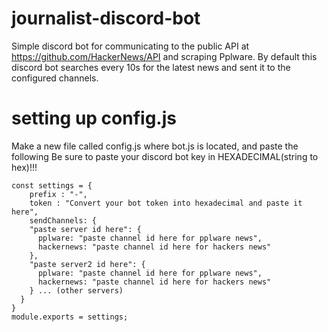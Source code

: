 # journalist-discord-bot
Simple discord bot for communicating to the public API at https://github.com/HackerNews/API and scraping Pplware.
By default this discord bot searches every 10s for the latest news and sent it to the configured channels.

# setting up config.js
Make a new file called config.js where bot.js is located, and paste the following
Be sure to paste your discord bot key in HEXADECIMAL(string to hex)!!!
```
const settings = {
    prefix : "-",
    token : "Convert your bot token into hexadecimal and paste it here",
    sendChannels: {
    "paste server id here": {
      pplware: "paste channel id here for pplware news",
      hackernews: "paste channel id here for hackers news"
    },
    "paste server2 id here": {
      pplware: "paste channel id here for pplware news",
      hackernews: "paste channel id here for hackers news"
    } ... (other servers)
  }
}
module.exports = settings;
```

